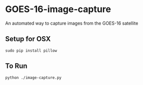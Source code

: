 # GOES-16-image-capture
An automated way to capture images from the GOES-16 satellite

## Setup for OSX  

```sudo pip install pillow```

## To Run

```python ./image-capture.py```